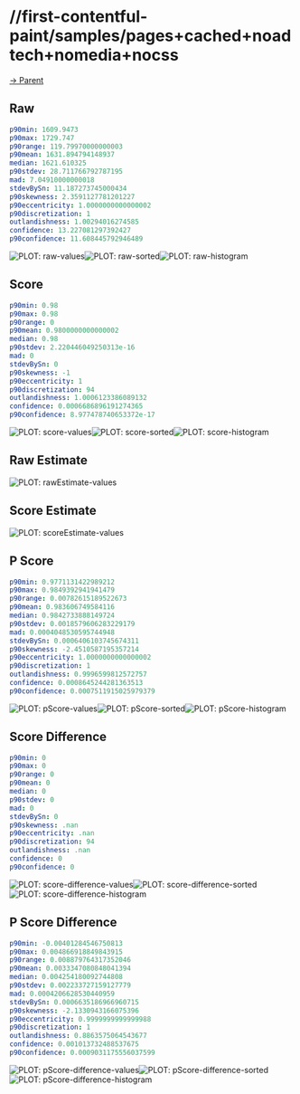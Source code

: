 
# //first-contentful-paint/samples/pages+cached+noadtech+nomedia+nocss

[→ Parent](../..)


## Raw


```yaml
p90min: 1609.9473
p90max: 1729.747
p90range: 119.79970000000003
p90mean: 1631.894794148937
median: 1621.610325
p90stdev: 28.711766792787195
mad: 7.04910000000018
stdevBySn: 11.187273745000434
p90skewness: 2.3591127781201227
p90eccentricity: 1.0000000000000002
p90discretization: 1
outlandishness: 1.00294016274585
confidence: 13.227081297392427
p90confidence: 11.608445792946489

```

![PLOT: raw-values](./raw/values.svg)![PLOT: raw-sorted](./raw/sorted.svg)![PLOT: raw-histogram](./raw/histogram.svg)
## Score


```yaml
p90min: 0.98
p90max: 0.98
p90range: 0
p90mean: 0.9800000000000002
median: 0.98
p90stdev: 2.220446049250313e-16
mad: 0
stdevBySn: 0
p90skewness: -1
p90eccentricity: 1
p90discretization: 94
outlandishness: 1.0006123386089132
confidence: 0.0006686896191274365
p90confidence: 8.977478740653372e-17

```

![PLOT: score-values](./score/values.svg)![PLOT: score-sorted](./score/sorted.svg)![PLOT: score-histogram](./score/histogram.svg)
## Raw Estimate

![PLOT: rawEstimate-values](./rawEstimate/values.svg)
## Score Estimate

![PLOT: scoreEstimate-values](./scoreEstimate/values.svg)
## P Score


```yaml
p90min: 0.9771131422989212
p90max: 0.9849392941941479
p90range: 0.00782615189522673
p90mean: 0.983606749584116
median: 0.9842733888149724
p90stdev: 0.0018579606283229179
mad: 0.0004048530595744948
stdevBySn: 0.0006406103745674311
p90skewness: -2.4510587195357214
p90eccentricity: 1.0000000000000002
p90discretization: 1
outlandishness: 0.9996599812572757
confidence: 0.0008645244281363513
p90confidence: 0.0007511915025979379

```

![PLOT: pScore-values](./pScore/values.svg)![PLOT: pScore-sorted](./pScore/sorted.svg)![PLOT: pScore-histogram](./pScore/histogram.svg)
## Score Difference


```yaml
p90min: 0
p90max: 0
p90range: 0
p90mean: 0
median: 0
p90stdev: 0
mad: 0
stdevBySn: 0
p90skewness: .nan
p90eccentricity: .nan
p90discretization: 94
outlandishness: .nan
confidence: 0
p90confidence: 0

```

![PLOT: score-difference-values](./score-difference/values.svg)![PLOT: score-difference-sorted](./score-difference/sorted.svg)![PLOT: score-difference-histogram](./score-difference/histogram.svg)
## P Score Difference


```yaml
p90min: -0.00401284546750813
p90max: 0.004866918849843915
p90range: 0.008879764317352046
p90mean: 0.0033347080848041394
median: 0.004254180092744808
p90stdev: 0.002233727159127779
mad: 0.0004206628530440959
stdevBySn: 0.0006635186966960715
p90skewness: -2.1330943166075396
p90eccentricity: 0.9999999999999988
p90discretization: 1
outlandishness: 0.8863575064543677
confidence: 0.001013732488537675
p90confidence: 0.0009031175556037599

```

![PLOT: pScore-difference-values](./pScore-difference/values.svg)![PLOT: pScore-difference-sorted](./pScore-difference/sorted.svg)![PLOT: pScore-difference-histogram](./pScore-difference/histogram.svg)